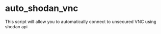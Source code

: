 # auto_shodan_vnc
This script will allow you to automatically connect to unsecured VNC using shodan api
